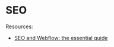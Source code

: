 # SEO

Resources:
- [SEO and Webflow: the essential guide](https://www.google.com/url?q=http://webflow.us4.list-manage.com/track/click?u%3D60d1db4f689dc5862f8444d88%26id%3Decc6b5b9d4%26e%3D1e6c0bafd6&source=gmail&ust=1465661613949000&usg=AFQjCNFDude5efSwhLmmaCvxiLnOMN4Qnw)
